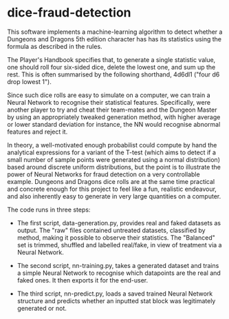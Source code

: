 # dice-fraud-detection

This software implements a machine-learning algorithm to detect whether a Dungeons and Dragons 5th edition character has has its statistics using the formula as described in the rules. 

The Player's Handbook specifies that, to generate a single statistic value, one should roll four six-sided dice, delete the lowest one, and sum up the rest. This is often summarised by the following shorthand, 4d6dl1 ("four d6 drop lowest 1"). 

Since such dice rolls are easy to simulate on a computer, we can train a Neural Network to recognise their statistical features. Specifically, were another player to try and cheat their team-mates and the Dungeon Master by using an appropriately tweaked generation method, with higher average or lower standard deviation for instance, the NN would recognise abnormal features and reject it.

In theory, a well-motivated enough probabilist could compute by hand the analytical expressions for a variant of the T-test (which aims to detect if a small number of sample points were generated using a normal distribution) based around discrete uniform distributions, but the point is to illustrate the power of Neural Networks for fraud detection on a very controllable example. Dungeons and Dragons dice rolls are at the same time practical and concrete enough for this project to feel like a fun, realistic endeavour, and also inherently easy to generate in very large quantities on a computer.

The code runs in three steps:

* The first script, data-generation.py, provides real and faked datasets as output. The "raw" files contained untreated datasets, classified by method, making it possible to observe their statistics. The "Balanced" set is trimmed, shuffled and labelled real/fake, in view of treatment via a Neural Network.

* The second script, nn-training.py, takes a generated dataset and trains a simple Neural Network to recognise which datapoints are the real and faked ones. It then exports it for the end-user.

* The third script, nn-predict.py, loads a saved trained Neural Network structure and predicts whether an inputted stat block was legitimately generated or not. 
